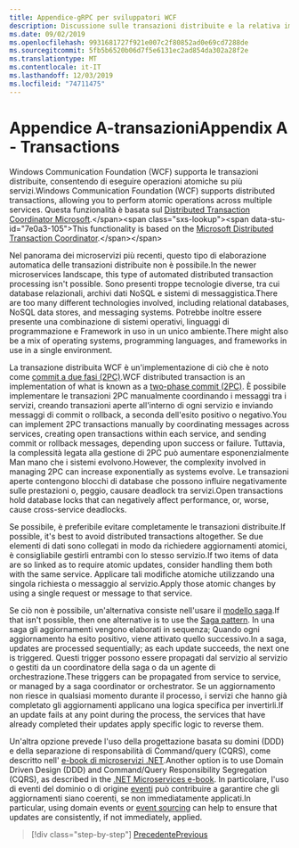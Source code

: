 ```yaml
---
title: Appendice-gRPC per sviluppatori WCF
description: Discussione sulle transazioni distribuite e la relativa implementazione nelle architetture moderne di microservizi.
ms.date: 09/02/2019
ms.openlocfilehash: 9931681727f921e007c2f80852ad0e69cd7288de
ms.sourcegitcommit: 5fb5b6520b06d7f5e6131ec2ad854da302a28f2e
ms.translationtype: MT
ms.contentlocale: it-IT
ms.lasthandoff: 12/03/2019
ms.locfileid: "74711475"
---
```

# <a name="appendix-a---transactions"></a><span data-ttu-id="7e0a3-103">Appendice A-transazioni</span><span class="sxs-lookup"><span data-stu-id="7e0a3-103">Appendix A - Transactions</span></span>

<span data-ttu-id="7e0a3-104">Windows Communication Foundation (WCF) supporta le transazioni distribuite, consentendo di eseguire operazioni atomiche su più servizi.</span><span class="sxs-lookup"><span data-stu-id="7e0a3-104">Windows Communication Foundation (WCF) supports distributed transactions, allowing you to perform atomic operations across multiple services.</span></span> <span data-ttu-id="7e0a3-105">Questa funzionalità è basata sul [Distributed Transaction Coordinator Microsoft](https://docs.microsoft.com/previous-versions/windows/desktop/ms684146(v=vs.85)).</span><span class="sxs-lookup"><span data-stu-id="7e0a3-105">This functionality is based on the [Microsoft Distributed Transaction Coordinator](https://docs.microsoft.com/previous-versions/windows/desktop/ms684146(v=vs.85)).</span></span>

<span data-ttu-id="7e0a3-106">Nel panorama dei microservizi più recenti, questo tipo di elaborazione automatica delle transazioni distribuite non è possibile.</span><span class="sxs-lookup"><span data-stu-id="7e0a3-106">In the newer microservices landscape, this type of automated distributed transaction processing isn't possible.</span></span> <span data-ttu-id="7e0a3-107">Sono presenti troppe tecnologie diverse, tra cui database relazionali, archivi dati NoSQL e sistemi di messaggistica.</span><span class="sxs-lookup"><span data-stu-id="7e0a3-107">There are too many different technologies involved, including relational databases, NoSQL data stores, and messaging systems.</span></span> <span data-ttu-id="7e0a3-108">Potrebbe inoltre essere presente una combinazione di sistemi operativi, linguaggi di programmazione e Framework in uso in un unico ambiente.</span><span class="sxs-lookup"><span data-stu-id="7e0a3-108">There might also be a mix of operating systems, programming languages, and frameworks in use in a single environment.</span></span>

<span data-ttu-id="7e0a3-109">La transazione distribuita WCF è un'implementazione di ciò che è noto come [commit a due fasi (2PC)](https://en.wikipedia.org/wiki/Two-phase_commit_protocol).</span><span class="sxs-lookup"><span data-stu-id="7e0a3-109">WCF distributed transaction is an implementation of what is known as a [two-phase commit (2PC)](https://en.wikipedia.org/wiki/Two-phase_commit_protocol).</span></span> <span data-ttu-id="7e0a3-110">È possibile implementare le transazioni 2PC manualmente coordinando i messaggi tra i servizi, creando transazioni aperte all'interno di ogni servizio e inviando messaggi di commit o rollback, a seconda dell'esito positivo o negativo.</span><span class="sxs-lookup"><span data-stu-id="7e0a3-110">You can implement 2PC transactions manually by coordinating messages across services, creating open transactions within each service, and sending commit or rollback messages, depending upon success or failure.</span></span> <span data-ttu-id="7e0a3-111">Tuttavia, la complessità legata alla gestione di 2PC può aumentare esponenzialmente Man mano che i sistemi evolvono.</span><span class="sxs-lookup"><span data-stu-id="7e0a3-111">However, the complexity involved in managing 2PC can increase exponentially as systems evolve.</span></span> <span data-ttu-id="7e0a3-112">Le transazioni aperte contengono blocchi di database che possono influire negativamente sulle prestazioni o, peggio, causare deadlock tra servizi.</span><span class="sxs-lookup"><span data-stu-id="7e0a3-112">Open transactions hold database locks that can negatively affect performance, or, worse, cause cross-service deadlocks.</span></span>

<span data-ttu-id="7e0a3-113">Se possibile, è preferibile evitare completamente le transazioni distribuite.</span><span class="sxs-lookup"><span data-stu-id="7e0a3-113">If possible, it's best to avoid distributed transactions altogether.</span></span> <span data-ttu-id="7e0a3-114">Se due elementi di dati sono collegati in modo da richiedere aggiornamenti atomici, è consigliabile gestirli entrambi con lo stesso servizio.</span><span class="sxs-lookup"><span data-stu-id="7e0a3-114">If two items of data are so linked as to require atomic updates, consider handling them both with the same service.</span></span> <span data-ttu-id="7e0a3-115">Applicare tali modifiche atomiche utilizzando una singola richiesta o messaggio al servizio.</span><span class="sxs-lookup"><span data-stu-id="7e0a3-115">Apply those atomic changes by using a single request or message to that service.</span></span>

<span data-ttu-id="7e0a3-116">Se ciò non è possibile, un'alternativa consiste nell'usare il [modello saga](https://microservices.io/patterns/data/saga.html).</span><span class="sxs-lookup"><span data-stu-id="7e0a3-116">If that isn't possible, then one alternative is to use the [Saga pattern](https://microservices.io/patterns/data/saga.html).</span></span> <span data-ttu-id="7e0a3-117">In una saga gli aggiornamenti vengono elaborati in sequenza; Quando ogni aggiornamento ha esito positivo, viene attivato quello successivo.</span><span class="sxs-lookup"><span data-stu-id="7e0a3-117">In a saga, updates are processed sequentially; as each update succeeds, the next one is triggered.</span></span> <span data-ttu-id="7e0a3-118">Questi trigger possono essere propagati dal servizio al servizio o gestiti da un coordinatore della saga o da un agente di orchestrazione.</span><span class="sxs-lookup"><span data-stu-id="7e0a3-118">These triggers can be propagated from service to service, or managed by a saga coordinator or orchestrator.</span></span> <span data-ttu-id="7e0a3-119">Se un aggiornamento non riesce in qualsiasi momento durante il processo, i servizi che hanno già completato gli aggiornamenti applicano una logica specifica per invertirli.</span><span class="sxs-lookup"><span data-stu-id="7e0a3-119">If an update fails at any point during the process, the services that have already completed their updates apply specific logic to reverse them.</span></span>

<span data-ttu-id="7e0a3-120">Un'altra opzione prevede l'uso della progettazione basata su domini (DDD) e della separazione di responsabilità di Command/query (CQRS), come descritto nell' [e-book di microservizi .NET](https://docs.microsoft.com/dotnet/architecture/microservices/microservice-ddd-cqrs-patterns/).</span><span class="sxs-lookup"><span data-stu-id="7e0a3-120">Another option is to use Domain Driven Design (DDD) and Command/Query Responsibility Segregation (CQRS), as described in the [.NET Microservices e-book](https://docs.microsoft.com/dotnet/architecture/microservices/microservice-ddd-cqrs-patterns/).</span></span> <span data-ttu-id="7e0a3-121">In particolare, l'uso di eventi del dominio o di origine [eventi](https://martinfowler.com/eaaDev/EventSourcing.html) può contribuire a garantire che gli aggiornamenti siano coerenti, se non immediatamente applicati.</span><span class="sxs-lookup"><span data-stu-id="7e0a3-121">In particular, using domain events or [event sourcing](https://martinfowler.com/eaaDev/EventSourcing.html) can help to ensure that updates are consistently, if not immediately, applied.</span></span>

>[!div class="step-by-step"]
>[<span data-ttu-id="7e0a3-122">Precedente</span><span class="sxs-lookup"><span data-stu-id="7e0a3-122">Previous</span></span>](application-performance-management.md)
